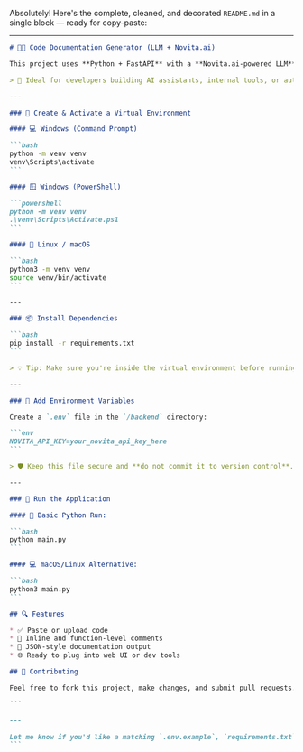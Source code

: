 Absolutely! Here's the complete, cleaned, and decorated `README.md` in a single block — ready for copy-paste:

---

````markdown
# 🧠✨ Code Documentation Generator (LLM + Novita.ai)

This project uses **Python + FastAPI** with a **Novita.ai-powered LLM** to generate high-quality inline code comments and documentation from pasted or uploaded code.

> 🚀 Ideal for developers building AI assistants, internal tools, or automated doc generators.

---

### 🐍 Create & Activate a Virtual Environment

#### 💻 Windows (Command Prompt)

```bash
python -m venv venv
venv\Scripts\activate
```

#### 🪟 Windows (PowerShell)

```powershell
python -m venv venv
.\venv\Scripts\Activate.ps1
```

#### 🐧 Linux / macOS

```bash
python3 -m venv venv
source venv/bin/activate
```

---

### 📦 Install Dependencies

```bash
pip install -r requirements.txt
```

> 💡 Tip: Make sure you're inside the virtual environment before running this.

---

### 🔐 Add Environment Variables

Create a `.env` file in the `/backend` directory:

```env
NOVITA_API_KEY=your_novita_api_key_here
```

> 🛡️ Keep this file secure and **do not commit it to version control**.

---

### 🚀 Run the Application

#### 🏁 Basic Python Run:

```bash
python main.py
```

#### 💻 macOS/Linux Alternative:

```bash
python3 main.py
```

## 🔍 Features

* ✅ Paste or upload code
* 🧠 Inline and function-level comments
* 📄 JSON-style documentation output
* 🌐 Ready to plug into web UI or dev tools

## 🤝 Contributing

Feel free to fork this project, make changes, and submit pull requests. For major changes, please open an issue first to discuss what you'd like to change.

```

---

Let me know if you'd like a matching `.env.example`, `requirements.txt`, or frontend `README` too!
```

